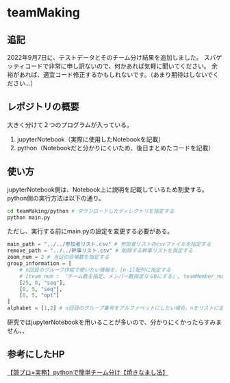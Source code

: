 # teamMaking

## 追記

2022年9月7日に、テストデータとそのチーム分け結果を追加しました。
スパゲッティコードで非常に申し訳ないので、何かあれば気軽に聞いてください。
余裕があれば、適宜コード修正するかもしれないです。（あまり期待はしないでください…）

## レポジトリの概要

大きく分けて２つのプログラムが入っている。

1. jupyterNotebook（実際に使用したNotebookを記載）
2. python（Notebookだと分かりにくいため、後日まとめたコードを記載）

## 使い方

jupyterNotebook側は、Notebook上に説明を記載しているため割愛する。<br>
python側の実行方法は以下の通り。

```sh
cd teamMaking/python # ダウンロードしたディレクトリを指定する
python main.py
```

ただし、実行する前にmain.pyの設定を変更する必要がある。

```python
main_path = "../../参加者リスト.csv" # 参加者リストのcsvファイルを指定する
remove_path = "../../幹事リスト.csv" # 削除する幹事リストを指定する
zoom_num = 2 # 当日の会場数を指定する
group_information = [
    # n回目のグループ作成で使いたい情報を、[n-1]配列に指定する
    # [team_num : 『チーム数を指定、メンバー数指定なら0にする』, teamMember_num : 『メンバー数を指定、チーム数指定なら0にする』, make_method : 『順番に割り振るシステムなら"seq",最適化を用いるなら"opt"を指定する』]
    [25, 0, "seq"],
    [0, 5, "seq"],
    [0, 5, "opt"]
]
alphabet = [1,2] # n回目のグループ番号をアルファベットにしたい場合、nをリストに追加する
```
研究ではjupyterNotebookを用いることが多いので、分かりにくかったらすみません、、

## 参考にしたHP

[【競プロ×実務】pythonで簡単チーム分け【焼きなまし法】](https://recruit.gmo.jp/engineer/jisedai/blog/grouping_by_annealing/)